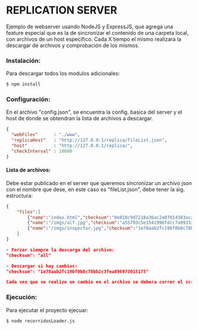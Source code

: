# REPLICATION SERVER

Ejemplo de webserver usando NodeJS y ExpressJS, que agrega una feature especial que es la de sincronizar el contenido de una carpeta local, con archivos de un host especifico. Cada X tiempo el mismo realizara la descargar de archivos y comprobación de los mismos.

### Instalación:

Para descargar todos los modulos adicionales:
```sh
$ npm install
```

### Configuración:
En el archivo "config.json", se encuentra la config. basica del server y el host de donde se obtendran la lista de archivos a descargar.

```json
{
  "webFiles"      : "./www",
  "replicaHost"   : "http://127.0.0.1/replica/fileList.json",
  "host"          : "http://127.0.0.1/replica/",
  "checkInterval" : 10000
}
```

#### Lista de archivos:
Debe estar publicado en el server que queremos sincronizar un archivo json con el nombre que dese, en este caso es "fileList.json", debe tener la sig. estructura:

```json
{
	"files":[
		{"name":"index.html","checksum":"0e818c9d7218a36ac2e07014383aca83d04da10b"},
		{"name":"/imgs/alf.jpg","checksum":"a55793c5e1541996fdcc7a99333dcba7696feddb"},
		{"name":"/imgs/inspector.jpg","checksum":"1e78aab2fc19bf0b8c78bb2c3fea896973015175"}		
	]
}

- Forzar siempre la descarga del archivo:
"checksum": "all"

- Descargar si hay cambios:
"checksum": "1e78aab2fc19bf0b8c78bb2c3fea896973015175"

Cada vez que se realize un cambio en el archivo se debera correr el script que actualiza la lista de archivos y los checksums.
```
### Ejecución:
Para ejecutar el proyecto ejecuar:

```sh
$ node recorridosLoader.js
```
